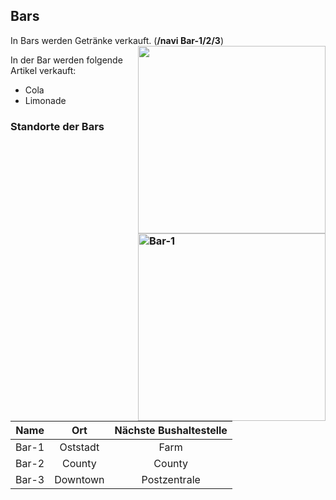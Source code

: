 ## Bars

In Bars werden Getränke verkauft. (**/navi Bar-1/2/3**) <img align="right" width="300" eight="150" src="../../../assets/image/biz/Bar-Kaufmenü.png"> 


In der Bar werden folgende Artikel verkauft: 

+ Cola
+ Limonade

  


### Standorte der Bars <img align="right" width="300" eight="150" src="../../../assets/image/biz/Bar-1.png" alt="Bar-1" title="Bar-1">

| Name | Ort | Nächste Bushaltestelle |
|:-:|:-:|:-:|
| Bar-1 | Oststadt | Farm |
| Bar-2 | County | County |
| Bar-3 | Downtown | Postzentrale |
